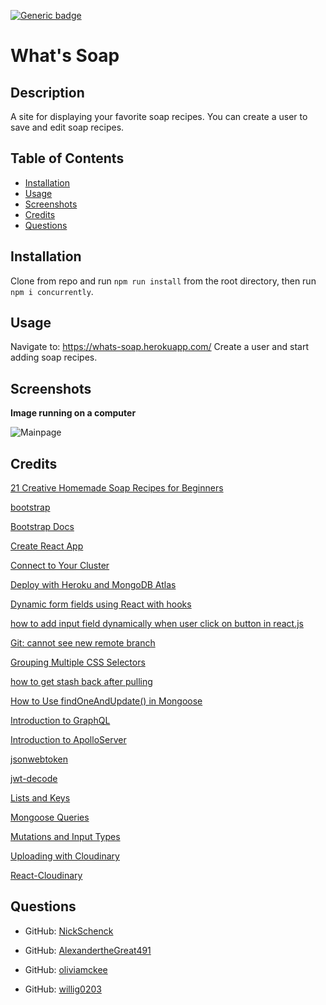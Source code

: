 [![Generic badge](https://img.shields.io/badge/license-MIT-<COLOR>.svg)](#license)
  # What's Soap

  ## Description

  A site for displaying your favorite soap recipes. You can create a user to save and edit soap recipes.

  ## Table of Contents
  * [Installation](#installation)
  * [Usage](#usage)
  * [Screenshots](#screenshots)
  * [Credits](#credits)
  * [Questions](#questions)
  
  ## Installation

  Clone from repo and run `npm run install` from the root directory, then run `npm i concurrently`.

  ## Usage

  Navigate to: https://whats-soap.herokuapp.com/
  Create a user and start adding soap recipes.

  ## Screenshots

<b>Image running on a computer</b>

 ![Mainpage](https://user-images.githubusercontent.com/103293341/193481030-75cda666-a76c-4633-8fb3-dd483cbf89e3.PNG)

  ## Credits

  [21 Creative Homemade Soap Recipes for Beginners](https://www.thesprucecrafts.com/basic-soap-making-recipes-517179)

   [bootstrap](https://www.npmjs.com/package/bootstrap)

   [Bootstrap Docs](https://getbootstrap.com/docs/5.0/getting-started/introduction/)

   [Create React App](https://github.com/facebook/create-react-app)

   [Connect to Your Cluster](https://www.mongodb.com/docs/atlas/tutorial/connect-to-your-cluster/)

   [Deploy with Heroku and MongoDB Atlas](https://coding-boot-camp.github.io/full-stack/mongodb/deploy-with-heroku-and-mongodb-atlas)

   [Dynamic form fields using React with hooks](https://dev.to/email2vimalraj/dynamic-form-fields-using-react-35ci)

   [how to add input field dynamically when user click on button in react.js](https://stackoverflow.com/questions/66469913/how-to-add-input-field-dynamically-when-user-click-on-button-in-react-js) 

   [Git: cannot see new remote branch](https://stackoverflow.com/questions/12762922/git-cannot-see-new-remote-branch)

   [Grouping Multiple CSS Selectors](https://www.thoughtco.com/grouping-multiple-css-selectors-3467065)

   [how to get stash back after pulling](https://stackoverflow.com/questions/41188489/how-to-get-the-stash-back-after-pulling)

   [How to Use findOneAndUpdate() in Mongoose](https://mongoosejs.com/docs/tutorials/findoneandupdate.html)

   [Introduction to GraphQL](https://graphql.org/learn/)

   [Introduction to ApolloServer](https://www.apollographql.com/docs/apollo-server/v2/)

   [jsonwebtoken](https://www.npmjs.com/package/jsonwebtoken)

   [jwt-decode](https://www.npmjs.com/package/jwt-decode)

   [Lists and Keys](https://reactjs.org/docs/lists-and-keys.html#keys)

   [Mongoose Queries](https://mongoosejs.com/docs/queries.html)

   [Mutations and Input Types](https://graphql.org/graphql-js/mutations-and-input-types/)

   [Uploading with Cloudinary](https://medium.com/geekculture/how-to-upload-images-to-cloudinary-with-a-react-app-f0dcc357999c)

   [React-Cloudinary](https://www.npmjs.com/package/@app-masters/react-cloudinary-uploader)

  ## Questions
  
  * GitHub: [NickSchenck](https://github.com/NickSchenck)

  * GitHub: [AlexandertheGreat491](https://github.com/AlexandertheGreat491)

  * GitHub: [oliviamckee](https://github.com/oliviamckee)

  * GitHub: [willig0203](https://github.com/willig0203)

